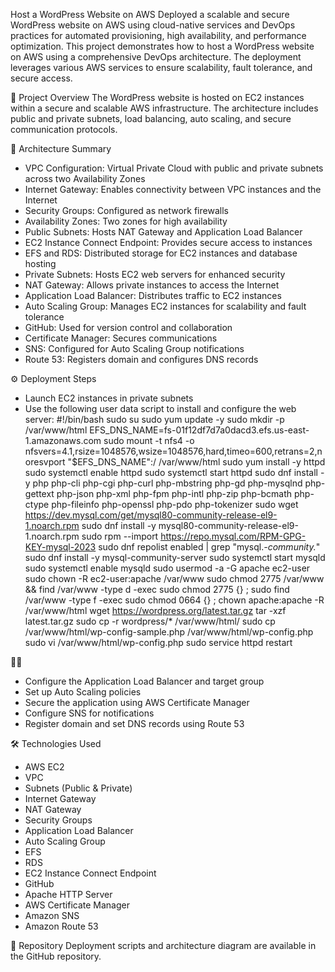 
Host a WordPress Website on AWS
Deployed a scalable and secure WordPress website on AWS using cloud-native services and DevOps practices for automated provisioning, high availability, and performance optimization.
This project demonstrates how to host a WordPress website on AWS using a comprehensive DevOps architecture. The deployment leverages various AWS services to ensure scalability, fault tolerance, and secure access.

🚀 Project Overview
The WordPress website is hosted on EC2 instances within a secure and scalable AWS infrastructure. The architecture includes public and private subnets, load balancing, auto scaling, and secure communication protocols.

🧱 Architecture Summary
- VPC Configuration: Virtual Private Cloud with public and private subnets across two Availability Zones
- Internet Gateway: Enables connectivity between VPC instances and the Internet
- Security Groups: Configured as network firewalls
- Availability Zones: Two zones for high availability
- Public Subnets: Hosts NAT Gateway and Application Load Balancer
- EC2 Instance Connect Endpoint: Provides secure access to instances
- EFS and RDS: Distributed storage for EC2 instances and database hosting
- Private Subnets: Hosts EC2 web servers for enhanced security
- NAT Gateway: Allows private instances to access the Internet
- Application Load Balancer: Distributes traffic to EC2 instances
- Auto Scaling Group: Manages EC2 instances for scalability and fault tolerance
- GitHub: Used for version control and collaboration
- Certificate Manager: Secures communications
- SNS: Configured for Auto Scaling Group notifications
- Route 53: Registers domain and configures DNS records

⚙️ Deployment Steps
- Launch EC2 instances in private subnets
- Use the following user data script to install and configure the web server:
#!/bin/bash
sudo su
sudo yum update -y
sudo mkdir -p /var/www/html
EFS_DNS_NAME=fs-01f12df7d7a0dacd3.efs.us-east-1.amazonaws.com
sudo mount -t nfs4 -o nfsvers=4.1,rsize=1048576,wsize=1048576,hard,timeo=600,retrans=2,noresvport "$EFS_DNS_NAME":/ /var/www/html
sudo yum install -y httpd
sudo systemctl enable httpd
sudo systemctl start httpd
sudo dnf install -y php php-cli php-cgi php-curl php-mbstring php-gd php-mysqlnd php-gettext php-json php-xml php-fpm php-intl php-zip php-bcmath php-ctype php-fileinfo php-openssl php-pdo php-tokenizer
sudo wget https://dev.mysql.com/get/mysql80-community-release-el9-1.noarch.rpm
sudo dnf install -y mysql80-community-release-el9-1.noarch.rpm
sudo rpm --import https://repo.mysql.com/RPM-GPG-KEY-mysql-2023
sudo dnf repolist enabled | grep "mysql.*-community.*"
sudo dnf install -y mysql-community-server
sudo systemctl start mysqld
sudo systemctl enable mysqld
sudo usermod -a -G apache ec2-user
sudo chown -R ec2-user:apache /var/www
sudo chmod 2775 /var/www && find /var/www -type d -exec sudo chmod 2775 {} \;
sudo find /var/www -type f -exec sudo chmod 0664 {} \;
chown apache:apache -R /var/www/html
wget https://wordpress.org/latest.tar.gz
tar -xzf latest.tar.gz
sudo cp -r wordpress/* /var/www/html/
sudo cp /var/www/html/wp-config-sample.php /var/www/html/wp-config.php
sudo vi /var/www/html/wp-config.php
sudo service httpd restart


- Configure the Application Load Balancer and target group
- Set up Auto Scaling policies
- Secure the application using AWS Certificate Manager
- Configure SNS for notifications
- Register domain and set DNS records using Route 53

🛠️ Technologies Used
- AWS EC2
- VPC
- Subnets (Public & Private)
- Internet Gateway
- NAT Gateway
- Security Groups
- Application Load Balancer
- Auto Scaling Group
- EFS
- RDS
- EC2 Instance Connect Endpoint
- GitHub
- Apache HTTP Server
- AWS Certificate Manager
- Amazon SNS
- Amazon Route 53

📁 Repository
Deployment scripts and architecture diagram are available in the GitHub repository.

